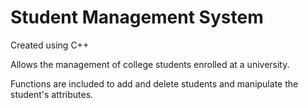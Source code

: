 # Student Management System

Created using C++

Allows the management of college students enrolled at a university.

Functions are included to add and delete students and manipulate the student's attributes.
